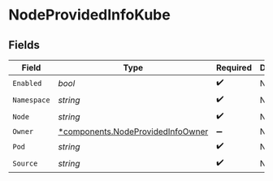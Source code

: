 # NodeProvidedInfoKube


## Fields

| Field                                                                                 | Type                                                                                  | Required                                                                              | Description                                                                           |
| ------------------------------------------------------------------------------------- | ------------------------------------------------------------------------------------- | ------------------------------------------------------------------------------------- | ------------------------------------------------------------------------------------- |
| `Enabled`                                                                             | *bool*                                                                                | :heavy_check_mark:                                                                    | N/A                                                                                   |
| `Namespace`                                                                           | *string*                                                                              | :heavy_check_mark:                                                                    | N/A                                                                                   |
| `Node`                                                                                | *string*                                                                              | :heavy_check_mark:                                                                    | N/A                                                                                   |
| `Owner`                                                                               | [*components.NodeProvidedInfoOwner](../../models/components/nodeprovidedinfoowner.md) | :heavy_minus_sign:                                                                    | N/A                                                                                   |
| `Pod`                                                                                 | *string*                                                                              | :heavy_check_mark:                                                                    | N/A                                                                                   |
| `Source`                                                                              | *string*                                                                              | :heavy_check_mark:                                                                    | N/A                                                                                   |